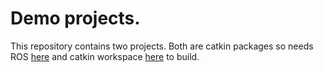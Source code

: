 # Demo projects.
 
 This repository contains two projects. Both are catkin packages so needs ROS [here](http://wiki.ros.org/kinetic/Installation/Ubuntu) and catkin workspace [here](http://wiki.ros.org/catkin/Tutorials/create_a_workspace) to build.

## 
